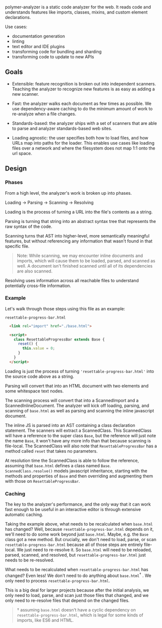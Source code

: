 polymer-analyzer is a static code analyzer for the web. It reads code and understands features like imports, classes, mixins, and custom element declarations.

Use cases:
 * documentation generation
 * linting
 * text editor and IDE plugins
 * transforming code for bundling and sharding
 * transforming code to update to new APIs

## Goals

 * Extensible: feature recognition is broken out into independent scanners. Teaching the analyzer to recognize new features is as easy as adding a new scanner.

 * Fast: the analyzer walks each document as few times as possible. We use dependency-aware caching to do the minimum amount of work to re-analyze when a file changes.

 * Standards-based: the analyzer ships with a set of scanners that are able to parse and analyzer standards-based web sites.

 * Loading agnostic: the user specifies both how to load files, and how URLs map into paths for the loader. This enables use cases like loading files over a network and where the filesystem does not map 1:1 onto the url space.

## Design

### Phases

From a high level, the analyzer's work is broken up into phases.

  Loading -> Parsing -> Scanning -> Resolving

Loading is the process of turning a URL into the file's contents as a string.

Parsing is turning that string into an abstract syntax tree that represents the raw syntax of the code.

Scanning turns that AST into higher-level, more semantically meaningful features, but without referencing any information that wasn't found in that specific file.

> Note: While scanning, we may encounter inline documents and imports, which will cause them to be loaded, parsed, and scanned as well. A document isn't finished scanned until all of its dependencies are also scanned.

Resolving uses information across all reachable files to understand potentially cross-file information.

### Example

Let's walk through those steps using this file as an example:

`resettable-progress-bar.html`
```html
  <link rel="import" href="./base.html">

  <script>
    class ResettableProgressBar extends Base {
      reset() {
        this.value = 0;
      }
    }
  </script>
```

Loading is just the process of turning `'resettable-progress-bar.html'` into the source code above as a string.

Parsing will convert that into an HTML document with two elements and some whitespace text nodes.

The scanning process will convert that into a ScannedImport and a ScannedInlineDocument. The analyzer will kick off loading, parsing, and scanning of `base.html` as well as parsing and scanning the inline javascript document.

The inline JS is parsed into an AST containing a class declaration statement. The scanners will extract a ScannedClass. This ScannedClass will have a reference to the super class `Base`, but the reference will just note the name `Base`, it won't have any more info than that because scanning is file-local. The ScannedClass will also note that `ResettableProgressBar` has a method called `reset` that takes no parameters.

At resolution time the ScannedClass is able to follow the reference, assuming that `base.html` defines a class named `Base`. `ScannedClass.resolve()` models javascript inheritance, starting with the methods and properties of `Base` and then overriding and augmenting them with those on `ResettableProgressBar`.

### Caching

The key to the analyzer's performance, and the only way that it can work fast enough to be useful in an interactive editor is through extensive automatic caching.

Taking the example above, what needs to be recalculated when `base.html` has changed? Well, because `resettable-progress-bar.html` depends on it, we'll need to do some work beyond just `base.html`. Maybe, e.g. the `Base` class got a new method. But crucially, we don't need to load, parse, or scan `resettable-progress-bar.html` because all of those steps are entirely file-local. We just need to re-resolve it. So `base.html` will need to be reloaded, parsed, scanned, and resolved, but `resettable-progress-bar.html` just needs to be re-resolved.

What needs to be recalculated when `resettable-progress-bar.html` has changed? Even less! We don't need to do anything about `base.html`<sup>†</sup> . We only need to process `resettable-progress-bar.html`.

This is a big deal for larger projects because after the initial analysis, we only need to load, parse, and scan just those files that changed, and we only need to re-resolve files that depend on the changed files.

> † assuming `base.html` doesn't have a cyclic dependency on `resettable-progress-bar.html`, which is legal for some kinds of imports, like ES6 and HTML.
